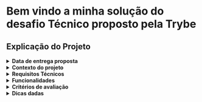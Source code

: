 # Bem vindo a minha solução do desafio Técnico proposto pela Trybe

## Explicação do Projeto

<details>
  <summary>
    <strong>Data de entrega proposta</strong>
  </summary>

  - A data de entrega proposta para avaliação final do projeto é: `20-Maio-2022 14:00`;
  - Mudanças acima dessa data não serão aceitas pela equipe de avaliação.
</details>

<details>
  <summary>
    <strong>Contexto do projeto</strong>
  </summary>

  <p>
    A empresa <strong>Ebytr</strong> está passando por problemas de produtividade/controle porque as pessoas colaboradoras vêm tendo dificuldade na organização de suas tarefas individuais. Por esse motivo, a diretora de produto Carolina Bigonha decidiu implantar uma nova forma de organizar as tarefas.
  </p>
  <p>
    Você foi a pessoa contratada para desenvolver um sistema capaz de auxiliar as pessoas colaboradoras a se organizar e ter mais produtividade.
  </p>
  <p>
    <strong>Na Ebytr o time de desenvolvimento utiliza a Stack MySQL, Express, React e Node para criar suas aplicações.</strong> Foi combinado com a <strong>Ebytr</strong> que você utilizará essa mesma Stack para resolver o problema de organização e produtividade da empresa.
  </p>
</details>

<details>
  <summary>
    <strong>Requisitos Técnicos</strong>
  </summary>

  - Front-End em <strong>React</strong>;
  - Back-End em <strong>NodeJS</strong>, com <strong>MySQL</strong>;
  - Arquitetura em <strong>camadas</strong>.
</details>

<details>
  <summary>
    <strong>Funcionalidades</strong>
  </summary>

  1. Visualizar lista de tarefas
    a. Esta lista deve ser ordenável por ordem alfabética, data de criação ou por status.
  2. Inserir uma nova tarefa na lista;
  3. Remover uma tarefa da lista;
  4. Atualizar uma tarefa da lista;
  5. A tarefa deve possuir um status editável: pendente, em andamento ou pronto.
</details>

<details>
  <summary>
    <strong>Critérios de avaliação</strong>
  </summary>

  O time de avaliadores irá avaliar a entrega olhando, principalmente, para os itens abaixo:

  1. Atendimento aos requisitos técnicos e funcionais;
  2. Seu projeto deve rodar sem erros;
  3. Entendimento dos conceitos das camadas adotadas;
  4. Código e componentes reutilizados;
  5. Habilidade em escrever testes (mínimo 30% de cobertura);
  6. Boa legibilidade do código;
  7. Separação do front e backend;
  8. Mensagens de commits bem descritas e commits com um escopo nítido;
  9. Referências de códigos de terceiros;
  10. Instruções nítidas no README do projeto para setup e execução da aplicação e dos testes.
</details>

<details>
  <summary>
    <strong>Dicas dadas</strong>
  </summary>

  1. Ter uma boa cobertura de testes Front e Back;
  2. Aplicar boas práticas de escrita de código;
  3. Documentação do projeto (README), que inclua:
    a. Passo a passo para instalar e executar o projeto. Incluindo instruções especiais para instalar dependências e/ou bancos de dados, se houver;
    b. Endereço da aplicação no Heroku, se houver (ou outro serviço de deployment);
  4. Ter um linter configurado;
  5. O projeto deverá ser entregue via repositório pessoal no GitHub (utilizar boas práticas de criação/nomeação de branches, além de mensagens de commits bem descritas e commits com um escopo nítido).
</details>
